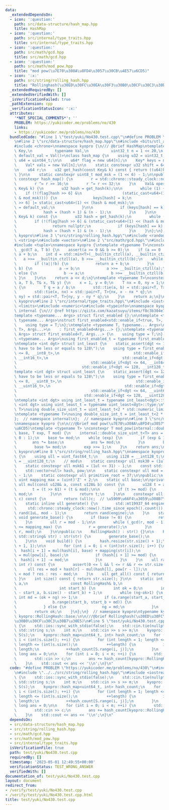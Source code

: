 ```yaml
---
data:
  _extendedDependsOn:
  - icon: ':question:'
    path: src/data-structure/hash_map.hpp
    title: HashMap
  - icon: ':question:'
    path: src/internal/type_traits.hpp
    title: src/internal/type_traits.hpp
  - icon: ':question:'
    path: src/math/gcd.hpp
    title: src/math/gcd.hpp
  - icon: ':question:'
    path: src/math/mod_pow.hpp
    title: "mod pow(\u7E70\u308A\u8FD4\u3057\u30CB\u4E57\u6CD5)"
  - icon: ':x:'
    path: src/string/rolling_hash.hpp
    title: "Rollinghash(\u30ED\u30FC\u30EA\u30F3\u30B0\u30CF\u30C3\u30B7\u30E5)"
  _extendedRequiredBy: []
  _extendedVerifiedWith: []
  _isVerificationFailed: true
  _pathExtension: cpp
  _verificationStatusIcon: ':x:'
  attributes:
    '*NOT_SPECIAL_COMMENTS*': ''
    PROBLEM: https://yukicoder.me/problems/no/430
    links:
    - https://yukicoder.me/problems/no/430
  bundledCode: "#line 1 \"test/yuki/No430.test.cpp\"\n#define PROBLEM \"https://yukicoder.me/problems/no/430\"\
    \n#line 2 \"src/data-structure/hash_map.hpp\"\n#include <bits/stl_algobase.h>\n\
    #include <chrono>\nnamespace kyopro {\n/// @brief HashMap\ntemplate <typename\
    \ Key,\n          typename Val,\n          uint32_t n = 1 << 20,\n          Val\
    \ default_val = Val()>\nclass hash_map {\n    using u32 = uint32_t;\n    using\
    \ u64 = uint64_t;\n\n    u64* flag = new u64[n];\n    Key* keys = new Key[n];\n\
    \    Val* vals = new Val[n];\n\n    static constexpr u32 shift = 64 - std::__lg(n);\n\
    \n    u64 r;\n    u32 get_hash(const Key& k) const { return ((u64)k * r) >> shift;\
    \ }\n\n    static constexpr uint8_t mod_msk = (1 << 6) - 1;\n\npublic:\n    explicit\
    \ constexpr hash_map() {\n        r = std::chrono::steady_clock::now().time_since_epoch().count();\n\
    \        r ^= r >> 16;\n        r ^= r << 32;\n    }\n    Val& operator[](const\
    \ Key& k) {\n        u32 hash = get_hash(k);\n\n        while (1) {\n        \
    \    if (!(flag[hash >> 6] &\n                  (static_cast<u64>(1) << (hash\
    \ & mod_msk)))) {\n                keys[hash] = k;\n                flag[hash\
    \ >> 6] |= static_cast<u64>(1) << (hash & mod_msk);\n                return vals[hash]\
    \ = default_val;\n            }\n\n            if (keys[hash] == k) return vals[hash];\n\
    \            hash = (hash + 1) & (n - 1);\n        }\n    }\n\n    Val* find(const\
    \ Key& k) const {\n        u32 hash = get_hash(k);\n        while (1) {\n    \
    \        if (!(flag[hash >> 6] & (static_cast<u64>(1) << (hash & mod_msk))))\n\
    \                return nullptr;\n            if (keys[hash] == k) return &(vals[hash]);\n\
    \            hash = (hash + 1) & (n - 1);\n        }\n    }\n};\n};  // namespace\
    \ kyopro\n#line 3 \"src/string/rolling_hash.hpp\"\n#include <random>\n#include\
    \ <string>\n#include <vector>\n#line 2 \"src/math/gcd.hpp\"\n#include <cassert>\n\
    #include <tuple>\nnamespace kyopro {\ntemplate <typename T>\nconstexpr T inline\
    \ _gcd(T a, T b) {\n    assert(a >= 0 && b >= 0);\n    if (a == 0 || b == 0) return\
    \ a + b;\n    int d = std::min<T>(__builtin_ctzll(a), __builtin_ctzll(b));\n \
    \   a >>= __builtin_ctzll(a), b >>= __builtin_ctzll(b);\n    while (a != b) {\n\
    \        if (!a||!b) {\n            return a + b;\n        }\n        if (a >=\
    \ b) {\n            a -= b;\n            a >>= __builtin_ctzll(a);\n        }\
    \ else {\n            b -= a;\n            b >>= __builtin_ctzll(b);\n       \
    \ }\n    }\n\n    return a << d;\n}\ntemplate <typename T>\nconstexpr T ext_gcd(T\
    \ a, T b, T& x, T& y) {\n    x = 1, y = 0;\n    T nx = 0, ny = 1;\n    while (b)\
    \ {\n        T q = a / b;\n        std::tie(a, b) = std::pair<T, T>{b, a % b};\n\
    \        std::tie(x, nx) = std::pair<T, T>{nx, x - nx * q};\n        std::tie(y,\
    \ ny) = std::pair<T, T>{ny, y - ny * q};\n    }\n    return a;\n}\n};  // namespace\
    \ kyopro\n#line 2 \"src/internal/type_traits.hpp\"\n#include <iostream>\n#include\
    \ <limits>\n#include <numeric>\n#include <typeinfo>\nnamespace kyopro {\nnamespace\
    \ internal {\n/// @ref https://qiita.com/kazatsuyu/items/f8c3b304e7f8b35263d8\n\
    template <typename... Args> struct first_enabled {};\n\ntemplate <typename T,\
    \ typename... Args>\nstruct first_enabled<std::enable_if<true, T>, Args...> {\n\
    \    using type = T;\n};\ntemplate <typename T, typename... Args>\nstruct first_enabled<std::enable_if<false,\
    \ T>, Args...>\n    : first_enabled<Args...> {};\ntemplate <typename T, typename...\
    \ Args> struct first_enabled<T, Args...> {\n    using type = T;\n};\n\ntemplate\
    \ <typename... Args>\nusing first_enabled_t = typename first_enabled<Args...>::type;\n\
    \ntemplate <int dgt> struct int_least {\n    static_assert(dgt <= 128, \"digit\
    \ have to be less or equals to 128\");\n    using type = first_enabled_t<std::enable_if<dgt\
    \ <= 8, __int8_t>,\n                                 std::enable_if<dgt <= 16,\
    \ __int16_t>,\n                                 std::enable_if<dgt <= 32, __int32_t>,\n\
    \                                 std::enable_if<dgt <= 64, __int64_t>,\n    \
    \                             std::enable_if<dgt <= 128, __int128_t> >;\n};\n\
    template <int dgt> struct uint_least {\n    static_assert(dgt <= 128, \"digit\
    \ have to be less or equals to 128\");\n    using type = first_enabled_t<std::enable_if<dgt\
    \ <= 8, __uint8_t>,\n                                 std::enable_if<dgt <= 16,\
    \ __uint16_t>,\n                                 std::enable_if<dgt <= 32, __uint32_t>,\n\
    \                                 std::enable_if<dgt <= 64, __uint64_t>,\n   \
    \                              std::enable_if<dgt <= 128, __uint128_t> >;\n};\n\
    \ntemplate <int dgt> using int_least_t = typename int_least<dgt>::type;\ntemplate\
    \ <int dgt> using uint_least_t = typename uint_least<dgt>::type;\n\ntemplate <typename\
    \ T>\nusing double_size_uint_t = uint_least_t<2 * std::numeric_limits<T>::digits>;\n\
    \ntemplate <typename T>\nusing double_size_int_t = int_least_t<2 * std::numeric_limits<T>::digits>;\n\
    };  // namespace internal\n};  // namespace kyopro\n#line 3 \"src/math/mod_pow.hpp\"\
    \nnamespace kyopro {\n\n///@brief mod pow(\u7E70\u308A\u8FD4\u3057\u30CB\u4E57\
    \u6CD5)\ntemplate <typename T> \nconstexpr T mod_pow(internal::double_size_uint_t<T>\
    \ base, T exp, T mod) {\n    internal::double_size_uint_t<T> ans = (mod == 1 ?\
    \ 0 : 1);\n    base %= mod;\n    while (exp) {\n        if (exp & 1) {\n     \
    \       ans *= base;\n            ans %= mod;\n        }\n        base *= base;\n\
    \        base %= mod;\n        exp >>= 1;\n    }\n    return ans;\n}\n};  // namespace\
    \ kyopro\n#line 8 \"src/string/rolling_hash.hpp\"\nnamespace kyopro {\nclass RollingHash\
    \ {\n    using ull = uint_fast64_t;\n    using i128 = __int128_t;\n    using u128\
    \ = __uint128_t;\n    // mod\n    static constexpr ull msk30 = (1ul << 30) - 1;\n\
    \    static constexpr ull msk61 = (1ul << 31) - 1;\n    const std::string str;\n\
    \    std::vector<ull> hash, pow;\n\n    static constexpr ull mod = (1uL << 61)\
    \ - 1;\n    static constexpr ull primitive_root = 37;\n\npublic:\n    static constexpr\
    \ uint mapping_max = (uint)'Z' + 2;\n    static ull base;\n\nprivate:\n    constexpr\
    \ ull mul(const u128& a, const u128& b) const {\n        u128 t = a * b;\n\n \
    \       t = (t >> 61) + (t & mod);\n\n        if (t >= mod) {\n            t -=\
    \ mod;\n        }\n\n        return t;\n    }\n\n    constexpr ull mapping(char\
    \ c) const {\n        return (ull)c;  // \u5909\u66F4\u3059\u308B?\n    }\n\n\
    \    static inline ull generate() {\n        std::mt19937_64 engine(\n       \
    \     std::chrono::steady_clock::now().time_since_epoch().count());\n        std::uniform_int_distribution<ull>\
    \ rand(1uL, mod - 1);\n        return rand(engine);\n    }\n    static inline\
    \ void generate_base() {\n        if (base != 0) {\n            return;\n    \
    \    }\n        ull r = mod - 1;\n\n        while (_gcd(r, mod - 1) != 1 || r\
    \ <= mapping_max) {\n            r = generate();\n        }\n        base = mod_pow(primitive_root,\
    \ r, mod);\n    }\n\npublic:\n    RollingHash() : str() {}\n\n    RollingHash(const\
    \ std::string& str) : str(str) {\n        generate_base();\n        build();\n\
    \    }\n\n    void build() {\n        hash.resize(str.size() + 1);\n        pow.resize(str.size()\
    \ + 1, 1);\n\n        for (int i = 0; i < (int)str.size(); i++) {\n          \
    \  hash[i + 1] = mul(hash[i], base) + mapping(str[i]);\n            pow[i + 1]\
    \ = mul(pow[i], base);\n            if (hash[i + 1] >= mod) {\n              \
    \  hash[i + 1] -= mod;\n            }\n        }\n    }\n    ull range(int l,\
    \ int r) const {\n        assert(0 <= l && l <= r && r <= str.size());\n\n   \
    \     ull res = mod + hash[r] - mul(hash[l], pow[r - l]);\n        return res\
    \ < mod ? res : res - mod;\n    }\n    ull get_all() const { return hash.back();\
    \ }\n    int size() const { return str.size(); }\n\n    static int lcp(const RollingHash&\
    \ a,\n                   const RollingHash& b,\n                   int start_a,\n\
    \                   int start_b) {\n        int ok = 0;\n        int ng = std::min(a.size()\
    \ - start_a, b.size() - start_b) + 1;\n        while (ng-ok>1) {\n           \
    \ int md = (ok + ng) >> 1;\n            if (a.range(start_a, start_a + md) ==\n\
    \                b.range(start_b, start_b + md)) {\n                ok = md;\n\
    \            } else {\n                ng = md;\n            }\n        }\n\n\
    \        return ok;\n    }\n};\n}  // namespace kyopro\ntypename kyopro::RollingHash::ull\
    \ kyopro::RollingHash::base;\n\n///@brief Rollinghash(\u30ED\u30FC\u30EA\u30F3\
    \u30B0\u30CF\u30C3\u30B7\u30E5)\n#line 5 \"test/yuki/No430.test.cpp\"\n\nint main()\
    \ {\n    std::ios::sync_with_stdio(false);\n    std::cin.tie(nullptr);\n\n   \
    \ std::string s;\n    int m;\n    std::cin >> s >> m;\n    kyopro::RollingHash\
    \ S(s);\n    kyopro::hash_map<uint64_t, int> hash_count;\n    for (int i = 0;\
    \ i < (int)s.size(); ++i) {\n        for (int length = 1; length <= 10 && i +\
    \ length <= (int)s.size();\n             ++length) {\n            int j = i +\
    \ length;\n            ++hash_count[S.range(i, j)];\n        }\n    }\n    long\
    \ long ans = 0;\n\n    for (int i = 0; i < m; ++i) {\n        std::string c;\n\
    \        std::cin >> c;\n        ans += hash_count[kyopro::RollingHash(c).get_all()];\n\
    \    }\n    std::cout << ans << '\\n';\n}\n"
  code: "#define PROBLEM \"https://yukicoder.me/problems/no/430\"\n#include \"../../src/data-structure/hash_map.hpp\"\
    \n#include \"../../src/string/rolling_hash.hpp\"\n#include <iostream>\n\nint main()\
    \ {\n    std::ios::sync_with_stdio(false);\n    std::cin.tie(nullptr);\n\n   \
    \ std::string s;\n    int m;\n    std::cin >> s >> m;\n    kyopro::RollingHash\
    \ S(s);\n    kyopro::hash_map<uint64_t, int> hash_count;\n    for (int i = 0;\
    \ i < (int)s.size(); ++i) {\n        for (int length = 1; length <= 10 && i +\
    \ length <= (int)s.size();\n             ++length) {\n            int j = i +\
    \ length;\n            ++hash_count[S.range(i, j)];\n        }\n    }\n    long\
    \ long ans = 0;\n\n    for (int i = 0; i < m; ++i) {\n        std::string c;\n\
    \        std::cin >> c;\n        ans += hash_count[kyopro::RollingHash(c).get_all()];\n\
    \    }\n    std::cout << ans << '\\n';\n}\n"
  dependsOn:
  - src/data-structure/hash_map.hpp
  - src/string/rolling_hash.hpp
  - src/math/gcd.hpp
  - src/math/mod_pow.hpp
  - src/internal/type_traits.hpp
  isVerificationFile: true
  path: test/yuki/No430.test.cpp
  requiredBy: []
  timestamp: '2023-05-01 12:49:55+00:00'
  verificationStatus: TEST_WRONG_ANSWER
  verifiedWith: []
documentation_of: test/yuki/No430.test.cpp
layout: document
redirect_from:
- /verify/test/yuki/No430.test.cpp
- /verify/test/yuki/No430.test.cpp.html
title: test/yuki/No430.test.cpp
---
```

